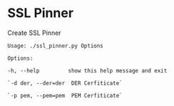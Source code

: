 # SSL Pinner
Create SSL Pinner

`Usage: ./ssl_pinner.py Options `

`Options:` 

   `-h, --help         show this help message and exit`

    `-d der, --der=der  DER Cerfiticate`

    `-p pem, --pem=pem  PEM Cerfiticate`
 
